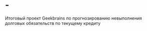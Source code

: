# -
Итоговый проект Geekbrains по прогнозированию невыполнения долговых обязательств по текущему кредиту
